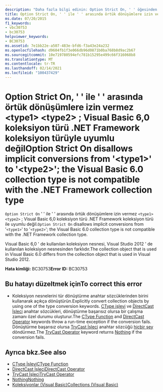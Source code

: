 ```yaml
---
description: "Daha fazla bilgi edinin: Option Strict On, ' ' öğesinden ' ' öğesine Örtülü Dönüştürmelere izin vermez <type1> <type2> ; Visual Basic 6,0 koleksiyon türü .NET Framework koleksiyon türüyle uyumlu değil"
title: Option Strict On, ' ' ile ' ' arasında örtük dönüşümlere izin vermez <type1> <type2> ; Visual Basic 6,0 koleksiyon türü .NET Framework koleksiyon türüyle uyumlu değil
ms.date: 07/20/2015
f1_keywords:
- vbc30753
- bc30753
helpviewer_keywords:
- BC30753
ms.assetid: 7e1bb22e-a507-483e-bfd6-f3a43e24a232
ms.openlocfilehash: d9604fb1f3e066db96d0871b0ba768b8d9ac2b67
ms.sourcegitcommit: 10e719780594efc781b15295e499c66f316068b8
ms.translationtype: MT
ms.contentlocale: tr-TR
ms.lasthandoff: 02/14/2021
ms.locfileid: "100437429"
---
```

# <a name="option-strict-on-disallows-implicit-conversions-from-type1-to-type2-the-visual-basic-60-collection-type-is-not-compatible-with-the-net-framework-collection-type"></a><span data-ttu-id="1e27c-103">Option Strict On, ' ' ile ' ' arasında örtük dönüşümlere izin vermez \<type1> \<type2> ; Visual Basic 6,0 koleksiyon türü .NET Framework koleksiyon türüyle uyumlu değil</span><span class="sxs-lookup"><span data-stu-id="1e27c-103">Option Strict On disallows implicit conversions from '\<type1>' to '\<type2>'; the Visual Basic 6.0 collection type is not compatible with the .NET Framework collection type</span></span>

<span data-ttu-id="1e27c-104">`Option Strict On` ' ' ile ' ' arasında örtük dönüşümlere izin vermez `<type1>` `<type2>` ; Visual Basic 6,0 koleksiyon türü .NET Framework koleksiyon türü ile uyumlu değil.</span><span class="sxs-lookup"><span data-stu-id="1e27c-104">`Option Strict On` disallows implicit conversions from '`<type1>`' to '`<type2>`'; the Visual Basic 6.0 collection type is not compatible with the .NET Framework collection type.</span></span>

 <span data-ttu-id="1e27c-105">Visual Basic 6,0 ' de kullanılan koleksiyon nesnesi, Visual Studio 2012 ' de kullanılan koleksiyon nesnesinden farklıdır.</span><span class="sxs-lookup"><span data-stu-id="1e27c-105">The collection object that is used in Visual Basic 6.0 differs from the collection object that is used in Visual Studio 2012.</span></span>

 <span data-ttu-id="1e27c-106">**Hata kimliği:** BC30753</span><span class="sxs-lookup"><span data-stu-id="1e27c-106">**Error ID:** BC30753</span></span>

## <a name="to-correct-this-error"></a><span data-ttu-id="1e27c-107">Bu hatayı düzeltmek için</span><span class="sxs-lookup"><span data-stu-id="1e27c-107">To correct this error</span></span>

- <span data-ttu-id="1e27c-108">Koleksiyon nesnelerini tür dönüştürme anahtar sözcüklerinden birini kullanarak açıkça dönüştürün.</span><span class="sxs-lookup"><span data-stu-id="1e27c-108">Explicitly convert collection objects by using one of the type conversion keywords.</span></span> <span data-ttu-id="1e27c-109">[CType işlevi](../language-reference/functions/ctype-function.md) ve [DirectCast İşleci](../language-reference/operators/directcast-operator.md) anahtar sözcükleri, dönüştürme başarısız olursa bir çalışma zamanı özel durumu oluşturur.</span><span class="sxs-lookup"><span data-stu-id="1e27c-109">The [CType Function](../language-reference/functions/ctype-function.md) and [DirectCast Operator](../language-reference/operators/directcast-operator.md) keywords throw a run-time exception if the conversion fails.</span></span> <span data-ttu-id="1e27c-110">Dönüştürme başarısız olursa [TryCast İşleci](../language-reference/operators/trycast-operator.md) anahtar sözcüğü [hiçbir şey](../language-reference/nothing.md) döndürmez.</span><span class="sxs-lookup"><span data-stu-id="1e27c-110">The [TryCast Operator](../language-reference/operators/trycast-operator.md) keyword returns [Nothing](../language-reference/nothing.md) if the conversion fails.</span></span>

## <a name="see-also"></a><span data-ttu-id="1e27c-111">Ayrıca bkz.</span><span class="sxs-lookup"><span data-stu-id="1e27c-111">See also</span></span>

- [<span data-ttu-id="1e27c-112">CType İşlevi</span><span class="sxs-lookup"><span data-stu-id="1e27c-112">CType Function</span></span>](../language-reference/functions/ctype-function.md)
- [<span data-ttu-id="1e27c-113">DirectCast İşleci</span><span class="sxs-lookup"><span data-stu-id="1e27c-113">DirectCast Operator</span></span>](../language-reference/operators/directcast-operator.md)
- [<span data-ttu-id="1e27c-114">TryCast İşleci</span><span class="sxs-lookup"><span data-stu-id="1e27c-114">TryCast Operator</span></span>](../language-reference/operators/trycast-operator.md)
- [<span data-ttu-id="1e27c-115">Nothing</span><span class="sxs-lookup"><span data-stu-id="1e27c-115">Nothing</span></span>](../language-reference/nothing.md)
- [<span data-ttu-id="1e27c-116">Koleksiyonlar (Visual Basic)</span><span class="sxs-lookup"><span data-stu-id="1e27c-116">Collections (Visual Basic)</span></span>](../programming-guide/concepts/collections.md)
